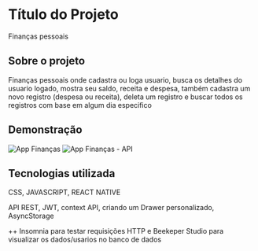 
# Título do Projeto

Finanças pessoais



## Sobre o projeto
Finanças pessoais onde cadastra ou loga usuario, busca os detalhes do usuario logado, mostra seu saldo, receita e despesa, também cadastra um novo registro (despesa ou receita), deleta um registro e buscar todos os registros com base em algum dia especifico
## Demonstração


![App Finanças](https://github.com/Vitoria-code/FinancasApp/assets/101776379/ade6d95e-c17f-4e97-a39d-7385ce632064)
![App Finanças - API](https://github.com/Vitoria-code/FinancasApp/assets/101776379/d64c328f-2045-4c51-ade5-e439c3532daf)

## Tecnologias utilizada

CSS, JAVASCRIPT, REACT NATIVE

API REST, JWT, context API, criando um Drawer personalizado, AsyncStorage 

++ Insomnia para testar requisições HTTP e Beekeper Studio para visualizar os dados/usarios no banco de dados
